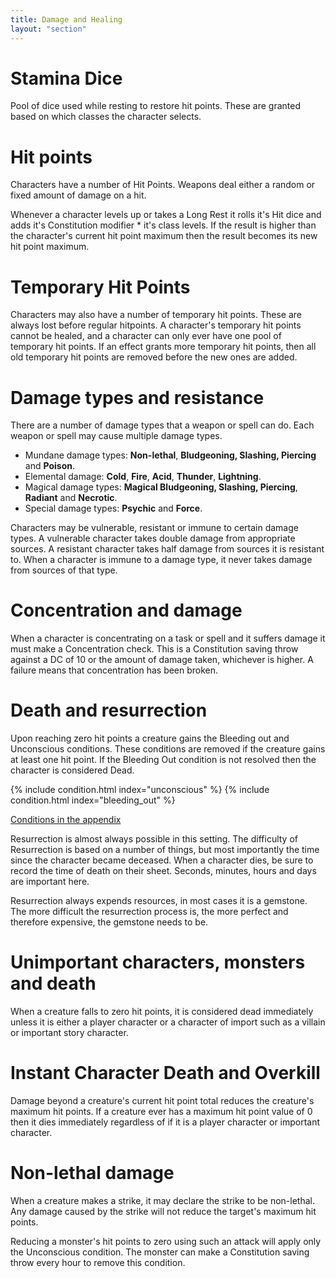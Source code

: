 ```yaml
---
title: Damage and Healing
layout: "section"
---
```


# Stamina Dice
Pool of dice used while resting to restore hit points. These are granted based on which classes the character selects.

# Hit points
Characters have a number of Hit Points. Weapons deal either a random or fixed amount of damage on a hit.

Whenever a character levels up or takes a Long Rest it rolls it's Hit dice and adds it's Constitution modifier * it's class levels. If the result is higher than the character's current hit point maximum then the result becomes its new hit point maximum.

# Temporary Hit Points
Characters may also have a number of temporary hit points. These are always lost before regular hitpoints. A character's temporary hit points cannot be healed, and a character can only ever have one pool of temporary hit points. If an effect grants more temporary hit points, then all old temporary hit points are removed before the new ones are added.

# Damage types and resistance
There are a number of damage types that a weapon or spell can do. Each weapon or spell may cause multiple damage types.

- Mundane damage types: **Non-lethal**, **Bludgeoning, Slashing, Piercing** and **Poison**.
- Elemental damage: **Cold**, **Fire**, **Acid**, **Thunder**, **Lightning**.
- Magical damage types: **Magical Bludgeoning, Slashing, Piercing**, **Radiant** and **Necrotic**.
- Special damage types: **Psychic** and **Force**.

Characters may be vulnerable, resistant or immune to certain damage types. A vulnerable character takes double damage from appropriate sources. A resistant character takes half damage from sources it is resistant to. When a character is immune to a damage type, it never takes damage from sources of that type.

# Concentration and damage
When a character is concentrating on a task or spell and it suffers damage it must make a Concentration check. This is a Constitution saving throw against a DC of 10 or the amount of damage taken, whichever is higher. A failure means that concentration has been broken.

# Death and resurrection
Upon reaching zero hit points a creature gains the Bleeding out and Unconscious conditions. These conditions are removed if the creature gains at least one hit point. If the Bleeding Out condition is not resolved then the character is considered Dead.

{% include condition.html index="unconscious" %}
{% include condition.html index="bleeding_out" %}

[Conditions in the appendix](appendices/14_conditions.html)

Resurrection is almost always possible in this setting. The difficulty of Resurrection is based on a number of things, but most importantly the time since the character became deceased. When a character dies, be sure to record the time of death on their sheet. Seconds, minutes, hours and days are important here.

Resurrection always expends resources, in most cases it is a gemstone. The more difficult the resurrection process is, the more perfect and therefore expensive, the gemstone needs to be. 

# Unimportant characters, monsters and death
When a creature falls to zero hit points, it is considered dead immediately unless it is either a player character or a character of import such as a villain or important story character.

# Instant Character Death and Overkill
Damage beyond a creature's current hit point total reduces the creature's maximum hit points. If a creature ever has a maximum hit point value of 0 then it dies immediately regardless of if it is a player character or important character.

# Non-lethal damage
When a creature makes a strike, it may declare the strike to be non-lethal. Any damage caused by the strike will not reduce the target's maximum hit points.

Reducing a monster's hit points to zero using such an attack will apply only the Unconscious condition. The monster can make a Constitution saving throw every hour to remove this condition.
